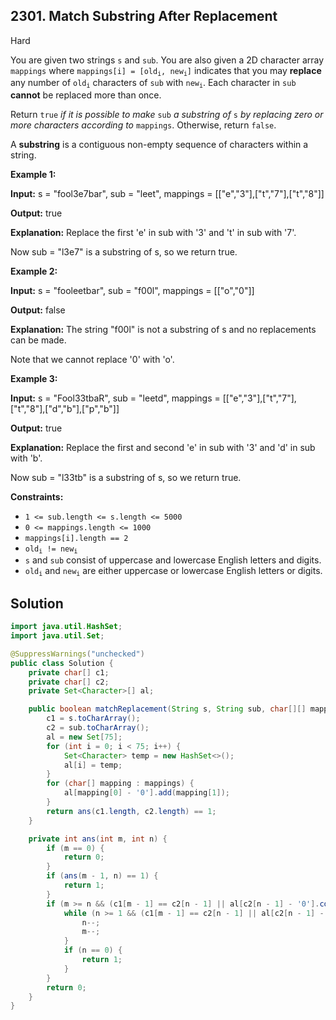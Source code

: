 ## 2301\. Match Substring After Replacement

Hard

You are given two strings `s` and `sub`. You are also given a 2D character array `mappings` where <code>mappings[i] = [old<sub>i</sub>, new<sub>i</sub>]</code> indicates that you may **replace** any number of <code>old<sub>i</sub></code> characters of `sub` with <code>new<sub>i</sub></code>. Each character in `sub` **cannot** be replaced more than once.

Return `true` _if it is possible to make_ `sub` _a substring of_ `s` _by replacing zero or more characters according to_ `mappings`. Otherwise, return `false`.

A **substring** is a contiguous non-empty sequence of characters within a string.

**Example 1:**

**Input:** s = "fool3e7bar", sub = "leet", mappings = \[\["e","3"],["t","7"],["t","8"]]

**Output:** true

**Explanation:** Replace the first 'e' in sub with '3' and 't' in sub with '7'.

Now sub = "l3e7" is a substring of s, so we return true.

**Example 2:**

**Input:** s = "fooleetbar", sub = "f00l", mappings = \[\["o","0"]]

**Output:** false

**Explanation:** The string "f00l" is not a substring of s and no replacements can be made.

Note that we cannot replace '0' with 'o'. 

**Example 3:**

**Input:** s = "Fool33tbaR", sub = "leetd", mappings = \[\["e","3"],["t","7"],["t","8"],["d","b"],["p","b"]]

**Output:** true

**Explanation:** Replace the first and second 'e' in sub with '3' and 'd' in sub with 'b'.

Now sub = "l33tb" is a substring of s, so we return true. 

**Constraints:**

*   `1 <= sub.length <= s.length <= 5000`
*   `0 <= mappings.length <= 1000`
*   `mappings[i].length == 2`
*   <code>old<sub>i</sub> != new<sub>i</sub></code>
*   `s` and `sub` consist of uppercase and lowercase English letters and digits.
*   <code>old<sub>i</sub></code> and <code>new<sub>i</sub></code> are either uppercase or lowercase English letters or digits.

## Solution

```java
import java.util.HashSet;
import java.util.Set;

@SuppressWarnings("unchecked")
public class Solution {
    private char[] c1;
    private char[] c2;
    private Set<Character>[] al;

    public boolean matchReplacement(String s, String sub, char[][] mappings) {
        c1 = s.toCharArray();
        c2 = sub.toCharArray();
        al = new Set[75];
        for (int i = 0; i < 75; i++) {
            Set<Character> temp = new HashSet<>();
            al[i] = temp;
        }
        for (char[] mapping : mappings) {
            al[mapping[0] - '0'].add(mapping[1]);
        }
        return ans(c1.length, c2.length) == 1;
    }

    private int ans(int m, int n) {
        if (m == 0) {
            return 0;
        }
        if (ans(m - 1, n) == 1) {
            return 1;
        }
        if (m >= n && (c1[m - 1] == c2[n - 1] || al[c2[n - 1] - '0'].contains(c1[m - 1]))) {
            while (n >= 1 && (c1[m - 1] == c2[n - 1] || al[c2[n - 1] - '0'].contains(c1[m - 1]))) {
                n--;
                m--;
            }
            if (n == 0) {
                return 1;
            }
        }
        return 0;
    }
}
```